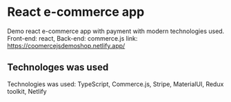 # React e-commerce app

Demo react e-commerce app with payment with modern technologies used. Front-end: react, Back-end: commerce.js
link: https://coomercejsdemoshop.netlify.app/

## Technologes was used 

Technologies was used: TypeScript, Commerce.js, Stripe, MaterialUI, Redux toolkit, Netlify
